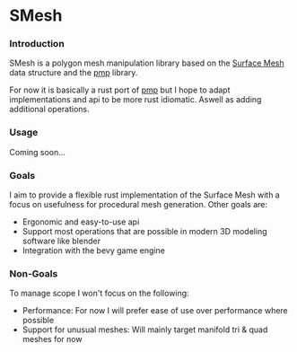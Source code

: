 # SMesh

### Introduction

SMesh is a polygon mesh manipulation library based
on the [Surface Mesh](https://link.springer.com/chapter/10.1007/978-3-642-24734-7_29) data structure and
the [pmp](https://github.com/pmp-library/pmp-library) library.

For now it is basically a rust port of [pmp](https://github.com/pmp-library/pmp-library) but I hope to adapt
implementations and api to be more rust idiomatic.
Aswell as adding additional operations.

### Usage

Coming soon...

### Goals

I aim to provide a flexible rust implementation of the Surface Mesh with a focus
on usefulness for procedural mesh generation. Other goals are:

- Ergonomic and easy-to-use api
- Support most operations that are possible in modern 3D modeling software like blender
- Integration with the bevy game engine

### Non-Goals

To manage scope I won't focus on the following:

- Performance: For now I will prefer ease of use over performance where possible
- Support for unusual meshes: Will mainly target manifold tri & quad meshes for now

